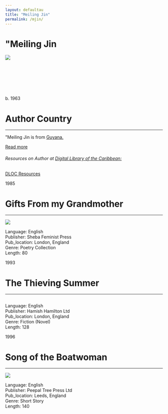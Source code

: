 ```yaml
---
layout: defaultau
title: "Meiling Jin"
permalink: /mjin/
---
```

<!-- partial:index.partial.html -->
<div class="content">
    <h1>"Meiling Jin</h1>
    <div class="quote">
        <div><img src="https://t4.ftcdn.net/jpg/03/40/12/49/360_F_340124934_bz3pQTLrdFpH92ekknuaTHy8JuXgG7fi.jpg" class="logo"></div>
    </div>
    <div class="timeline">
        <div style="padding-bottom:100px;"></div>
        <div class="block">
            <div class="date right"><p class="right">b. 1963</p></div>
            <div class="dot"></div>
            <div class="left first">
            <div class="author_country">
                <h1>Author Country</h1><hr>
          <div class="aclocation">  <p>"Meiling Jin is from <a href="{{ site.baseurl }}/62">Guyana.</a></p></div>
              <div class="acreadmore">   <a href="https://en.wikipedia.org/wiki/Meiling_Jin" target="_blank">Read more</a></div>
              <div class="aclocation">  <h6>Resources on Author at <a href="https://dloc.com" target="_blank">Digital Library of the Caribbean:</a></h6></div>
              <div class="dlocresources"><a href="{{ site.baseurl }}/mjin_dloc" target="_blank">DLOC Resources</a></div>
            </div>
            </div>
        </div>
        <div class="block">
            <div class="date left"><p class="left">1985</p></div>
            <div class="dot"></div>
            <div class="right hide">
                <h1>Gifts From my Grandmother</h1><hr>
                <p><img src="https://images-na.ssl-images-amazon.com/images/S/compressed.photo.goodreads.com/books/1451379179i/2919053.jpg"></p>
                <p>
                Language: English<br/>
                Publisher: Sheba Feminist Press<br/>
                Pub_location: London, England<br/>
                Genre: Poetry Collection<br/>
                Length: 80</p>
           </div>
        </div>
        <div class="block">
            <div class="date right"><p class="right">1993</p></div>
            <div class="dot"></div>
            <div class="left hide">
                <h1>The Thieving Summer</h1><hr>
                <p><img src=""></p>
                <p>
                Language: English<br/>
                Publisher: Hamish Hamilton Ltd<br/>
                Pub_location: London, England<br/>
                Genre: Fiction (Novel)<br/>
                Length: 128</p>
           </div>
        </div>
        <div class="block">
            <div class="date left"><p class="left">1996</p></div>
            <div class="dot"></div>
            <div class="right hide">
                <h1>Song of the Boatwoman</h1><hr>
                <p><img src="https://images-na.ssl-images-amazon.com/images/S/compressed.photo.goodreads.com/books/1328766293i/643365.jpg"></p>
                <p>
                Language: English<br/>
                Publisher: Peepal Tree Press Ltd<br/>
                Pub_location: Leeds, England<br/>
                Genre: Short Story<br/>
                Length: 140</p>
           </div>
        </div>
        </div>
        </div>
        <!-- partial -->
<script src='https://cdnjs.cloudflare.com/ajax/libs/jquery/3.1.1/jquery.min.js'></script><script  src="{{ site.baseurl }}/assets/js/authorscript.js"></script>